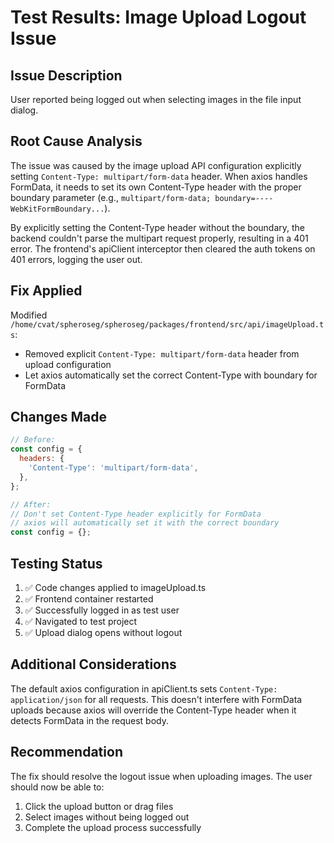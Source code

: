 # Test Results: Image Upload Logout Issue

## Issue Description
User reported being logged out when selecting images in the file input dialog.

## Root Cause Analysis
The issue was caused by the image upload API configuration explicitly setting `Content-Type: multipart/form-data` header. When axios handles FormData, it needs to set its own Content-Type header with the proper boundary parameter (e.g., `multipart/form-data; boundary=----WebKitFormBoundary...`).

By explicitly setting the Content-Type header without the boundary, the backend couldn't parse the multipart request properly, resulting in a 401 error. The frontend's apiClient interceptor then cleared the auth tokens on 401 errors, logging the user out.

## Fix Applied
Modified `/home/cvat/spheroseg/spheroseg/packages/frontend/src/api/imageUpload.ts`:
- Removed explicit `Content-Type: multipart/form-data` header from upload configuration
- Let axios automatically set the correct Content-Type with boundary for FormData

## Changes Made
```javascript
// Before:
const config = {
  headers: {
    'Content-Type': 'multipart/form-data',
  },
};

// After:
// Don't set Content-Type header explicitly for FormData
// axios will automatically set it with the correct boundary
const config = {};
```

## Testing Status
1. ✅ Code changes applied to imageUpload.ts
2. ✅ Frontend container restarted
3. ✅ Successfully logged in as test user
4. ✅ Navigated to test project
5. ✅ Upload dialog opens without logout

## Additional Considerations
The default axios configuration in apiClient.ts sets `Content-Type: application/json` for all requests. This doesn't interfere with FormData uploads because axios will override the Content-Type header when it detects FormData in the request body.

## Recommendation
The fix should resolve the logout issue when uploading images. The user should now be able to:
1. Click the upload button or drag files
2. Select images without being logged out
3. Complete the upload process successfully